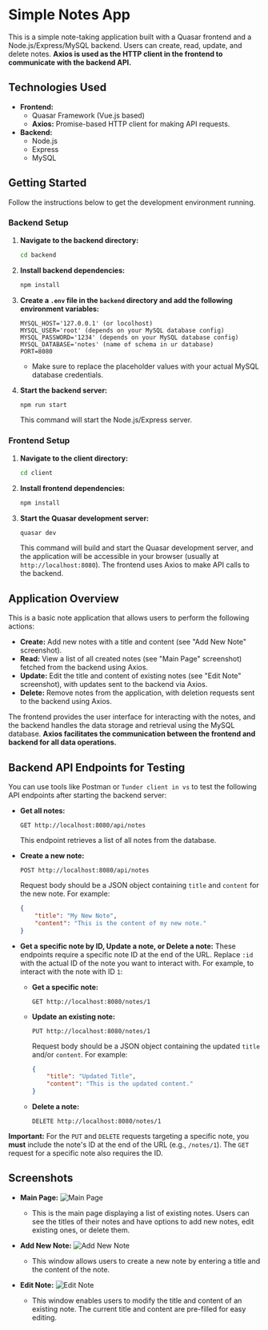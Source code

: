 # Simple Notes App

This is a simple note-taking application built with a Quasar frontend and a Node.js/Express/MySQL backend. Users can create, read, update, and delete notes. **Axios is used as the HTTP client in the frontend to communicate with the backend API.**

## Technologies Used

* **Frontend:**
    * Quasar Framework (Vue.js based)
    * **Axios:** Promise-based HTTP client for making API requests.
* **Backend:**
    * Node.js
    * Express
    * MySQL

## Getting Started

Follow the instructions below to get the development environment running.

### Backend Setup

1.  **Navigate to the backend directory:**

    ```bash
    cd backend
    ```

2.  **Install backend dependencies:**

    ```bash
    npm install
    ```

3.  **Create a `.env` file in the `backend` directory and add the following environment variables:**

    ```
    MYSQL_HOST='127.0.0.1' (or locolhost)
    MYSQL_USER='root' (depends on your MySQL database config)
    MYSQL_PASSWORD='1234' (depends on your MySQL database config)
    MYSQL_DATABASE='notes' (name of schema in ur database)
    PORT=8080
    ```

    * Make sure to replace the placeholder values with your actual MySQL database credentials.

4.  **Start the backend server:**

    ```bash
    npm run start
    ```

    This command will start the Node.js/Express server.

### Frontend Setup

1.  **Navigate to the client directory:**

    ```bash
    cd client
    ```

2.  **Install frontend dependencies:**

    ```bash
    npm install
    ```

3.  **Start the Quasar development server:**

    ```bash
    quasar dev
    ```

    This command will build and start the Quasar development server, and the application will be accessible in your browser (usually at `http://localhost:8080`). The frontend uses Axios to make API calls to the backend.

## Application Overview

This is a basic note application that allows users to perform the following actions:

* **Create:** Add new notes with a title and content (see "Add New Note" screenshot).
* **Read:** View a list of all created notes (see "Main Page" screenshot) fetched from the backend using Axios.
* **Update:** Edit the title and content of existing notes (see "Edit Note" screenshot), with updates sent to the backend via Axios.
* **Delete:** Remove notes from the application, with deletion requests sent to the backend using Axios.

The frontend provides the user interface for interacting with the notes, and the backend handles the data storage and retrieval using the MySQL database. **Axios facilitates the communication between the frontend and backend for all data operations.**

## Backend API Endpoints for Testing

You can use tools like Postman or `Tunder client in vs` to test the following API endpoints after starting the backend server:

* **Get all notes:**
    ```
    GET http://localhost:8080/api/notes
    ```
    This endpoint retrieves a list of all notes from the database.

* **Create a new note:**
    ```
    POST http://localhost:8080/api/notes
    ```
    Request body should be a JSON object containing `title` and `content` for the new note. For example:
    ```json
    {
        "title": "My New Note",
        "content": "This is the content of my new note."
    }
    ```

* **Get a specific note by ID, Update a note, or Delete a note:**
    These endpoints require a specific note ID at the end of the URL. Replace `:id` with the actual ID of the note you want to interact with. For example, to interact with the note with ID `1`:

    * **Get a specific note:**
        ```
        GET http://localhost:8080/notes/1
        ```

    * **Update an existing note:**
        ```
        PUT http://localhost:8080/notes/1
        ```
        Request body should be a JSON object containing the updated `title` and/or `content`. For example:
        ```json
        {
            "title": "Updated Title",
            "content": "This is the updated content."
        }
        ```

    * **Delete a note:**
        ```
        DELETE http://localhost:8080/notes/1
        ```

**Important:** For the `PUT` and `DELETE` requests targeting a specific note, you **must** include the note's ID at the end of the URL (e.g., `/notes/1`). The `GET` request for a specific note also requires the ID.

## Screenshots

* **Main Page:**
    ![Main Page](https://github.com/user-attachments/assets/700c2e1a-549a-4d8e-b209-cef73f76c379)
  
    * This is the main page displaying a list of existing notes. Users can see the titles of their notes and have options to add new notes, edit existing ones, or delete them.

* **Add New Note:**
    ![Add New Note](https://github.com/user-attachments/assets/863b8088-55af-4af2-a970-c1c825c2636f)
  
    * This window allows users to create a new note by entering a title and the content of the note.

* **Edit Note:**
    ![Edit Note](https://github.com/user-attachments/assets/25187414-b474-4e89-a521-95cc95298c63)
  
    * This window enables users to modify the title and content of an existing note. The current title and content are pre-filled for easy editing.
